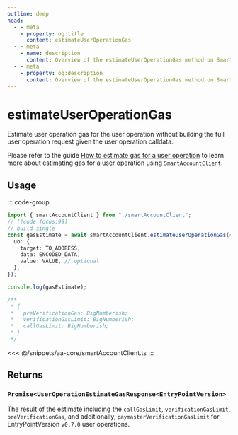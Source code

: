 ```yaml
---
outline: deep
head:
  - - meta
    - property: og:title
      content: estimateUserOperationGas
  - - meta
    - name: description
      content: Overview of the estimateUserOperationGas method on SmartAccountClient
  - - meta
    - property: og:description
      content: Overview of the estimateUserOperationGas method on SmartAccountClient
---
```


# estimateUserOperationGas

Estimate user operation gas for the user operation without building the full user operation request given the user operation calldata.

Please refer to the guide [How to estimate gas for a user operation](/using-smart-accounts/estimate-gas/estimate-user-op-gas) to learn more about estimating gas for a user operation using `SmartAccountClient`.

## Usage

::: code-group

```ts [example.ts]
import { smartAccountClient } from "./smartAccountClient";
// [!code focus:99]
// build single
const gasEstimate = await smartAccountClient.estimateUserOperationGas({
  uo: {
    target: TO_ADDRESS,
    data: ENCODED_DATA,
    value: VALUE, // optional
  },
});

console.log(gasEstimate);

/**
 * {
 *   preVerificationGas: BigNumberish;
 *   verificationGasLimit: BigNumberish;
 *   callGasLimit: BigNumberish;
 * }
 */
```

<<< @/snippets/aa-core/smartAccountClient.ts
:::

## Returns

### `Promise<UserOperationEstimateGasResponse<EntryPointVersion>`

The result of the estimate including the `callGasLimit`, `verificationGasLimit`, `preVerificationGas`, and additionally, `paymasterVerificationGasLimit` for EntryPointVersion `v0.7.0` user operations.

<!--@include: ../../../../snippets/aa-core/send-uo-param.md-->
